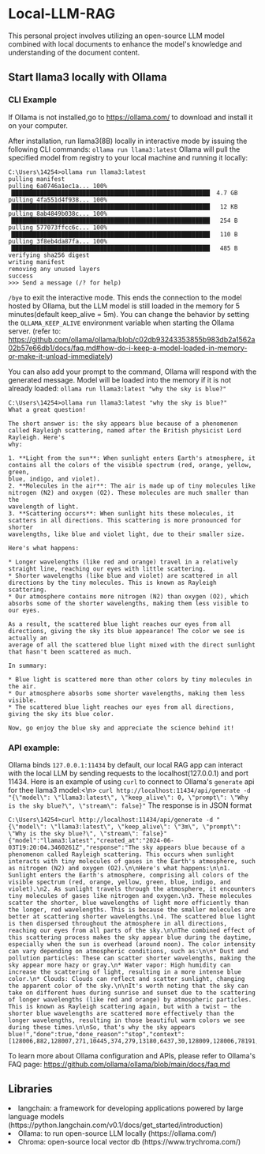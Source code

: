 # Local-LLM-RAG

This personal project involves utilizing an open-source LLM model combined with local documents to enhance the model's knowledge and understanding of the document content.

## Start llama3 locally with Ollama
### CLI Example
If Ollama is not installed,go to https://ollama.com/ to download and install it on your computer.

After installation, run llama3(8B) locally in interactive mode by issuing the following CLI commands:
```ollama run llama3:latest```
Ollama will pull the specified model from registry to your local machine and running it locally:
```
C:\Users\14254>ollama run llama3:latest
pulling manifest
pulling 6a0746a1ec1a... 100% ▕████████████████████████████████████████████████████████▏ 4.7 GB
pulling 4fa551d4f938... 100% ▕████████████████████████████████████████████████████████▏  12 KB
pulling 8ab4849b038c... 100% ▕████████████████████████████████████████████████████████▏  254 B
pulling 577073ffcc6c... 100% ▕████████████████████████████████████████████████████████▏  110 B
pulling 3f8eb4da87fa... 100% ▕████████████████████████████████████████████████████████▏  485 B
verifying sha256 digest
writing manifest
removing any unused layers
success
>>> Send a message (/? for help)
```
`/bye` to exit the interactive mode. This ends the connection to the model hosted by Ollama, but the LLM model is still loaded in the memory for 5 minutes(default keep_alive = 5m). You can change the behavior by setting the `OLLAMA_KEEP_ALIVE` environment variable when starting the Ollama server. (refer to: https://github.com/ollama/ollama/blob/c02db93243353855b983db2a1562a02b57e66db1/docs/faq.md#how-do-i-keep-a-model-loaded-in-memory-or-make-it-unload-immediately)

You can also add your prompt to the command, Ollama will respond with the generated message. Model will be loaded into the memory if it is not already loaded:
`ollama run llama3:latest "why the sky is blue?"`
```
C:\Users\14254>ollama run llama3:latest "why the sky is blue?"
What a great question!

The short answer is: the sky appears blue because of a phenomenon called Rayleigh scattering, named after the British physicist Lord Rayleigh. Here's
why:

1. **Light from the sun**: When sunlight enters Earth's atmosphere, it contains all the colors of the visible spectrum (red, orange, yellow, green,
blue, indigo, and violet).
2. **Molecules in the air**: The air is made up of tiny molecules like nitrogen (N2) and oxygen (O2). These molecules are much smaller than the
wavelength of light.
3. **Scattering occurs**: When sunlight hits these molecules, it scatters in all directions. This scattering is more pronounced for shorter
wavelengths, like blue and violet light, due to their smaller size.

Here's what happens:

* Longer wavelengths (like red and orange) travel in a relatively straight line, reaching our eyes with little scattering.
* Shorter wavelengths (like blue and violet) are scattered in all directions by the tiny molecules. This is known as Rayleigh scattering.
* Our atmosphere contains more nitrogen (N2) than oxygen (O2), which absorbs some of the shorter wavelengths, making them less visible to our eyes.

As a result, the scattered blue light reaches our eyes from all directions, giving the sky its blue appearance! The color we see is actually an
average of all the scattered blue light mixed with the direct sunlight that hasn't been scattered as much.

In summary:

* Blue light is scattered more than other colors by tiny molecules in the air.
* Our atmosphere absorbs some shorter wavelengths, making them less visible.
* The scattered blue light reaches our eyes from all directions, giving the sky its blue color.

Now, go enjoy the blue sky and appreciate the science behind it!
```
### API example:
Ollama binds `127.0.0.1:11434` by default, our local RAG app can interact with the local LLM by sending requests to the localhost(127.0.0.1) and port 11434.
Here is an example of using `curl` to connect to Ollama's `generate` api for thee llama3 model:<\n>
`curl http://localhost:11434/api/generate -d "{\"model\": \"llama3:latest\", \"keep_alive\": 0, \"prompt\": \"Why is the sky blue?\", \"stream\": false}"`
The response is in JSON format
```
C:\Users\14254>curl http://localhost:11434/api/generate -d "{\"model\": \"llama3:latest\", \"keep_alive\": \"3m\", \"prompt\": \"Why is the sky blue?\", \"stream\": false}"
{"model":"llama3:latest","created_at":"2024-06-03T19:20:04.3460261Z","response":"The sky appears blue because of a phenomenon called Rayleigh scattering. This occurs when sunlight interacts with tiny molecules of gases in the Earth's atmosphere, such as nitrogen (N2) and oxygen (O2).\n\nHere's what happens:\n\n1. Sunlight enters the Earth's atmosphere, comprising all colors of the visible spectrum (red, orange, yellow, green, blue, indigo, and violet).\n2. As sunlight travels through the atmosphere, it encounters tiny molecules of gases like nitrogen and oxygen.\n3. These molecules scatter the shorter, blue wavelengths of light more efficiently than the longer, red wavelengths. This is because the smaller molecules are better at scattering shorter wavelengths.\n4. The scattered blue light is then dispersed throughout the atmosphere in all directions, reaching our eyes from all parts of the sky.\n\nThe combined effect of this scattering process makes the sky appear blue during the daytime, especially when the sun is overhead (around noon). The color intensity can vary depending on atmospheric conditions, such as:\n\n* Dust and pollution particles: These can scatter shorter wavelengths, making the sky appear more hazy or gray.\n* Water vapor: High humidity can increase the scattering of light, resulting in a more intense blue color.\n* Clouds: Clouds can reflect and scatter sunlight, changing the apparent color of the sky.\n\nIt's worth noting that the sky can take on different hues during sunrise and sunset due to the scattering of longer wavelengths (like red and orange) by atmospheric particles. This is known as Rayleigh scattering again, but with a twist – the shorter blue wavelengths are scattered more effectively than the longer wavelengths, resulting in those beautiful warm colors we see during these times.\n\nSo, that's why the sky appears blue!","done":true,"done_reason":"stop","context":[128006,882,128007,271,10445,374,279,13180,6437,30,128009,128006,78191,128007,271,791,13180,8111,6437,1606,315,264,25885,2663,13558,64069,72916,13,1115,13980,994,40120,84261,449,13987,35715,315,45612,304,279,9420,596,16975,11,1778,439,47503,320,45,17,8,323,24463,320,46,17,3677,8586,596,1148,8741,1473,16,13,8219,4238,29933,279,9420,596,16975,11,46338,682,8146,315,279,9621,20326,320,1171,11,19087,11,14071,11,6307,11,6437,11,1280,7992,11,323,80836,4390,17,13,1666,40120,35292,1555,279,16975,11,433,35006,13987,35715,315,45612,1093,47503,323,24463,627,18,13,4314,35715,45577,279,24210,11,6437,93959,315,3177,810,30820,1109,279,5129,11,2579,93959,13,1115,374,1606,279,9333,35715,527,2731,520,72916,24210,93959,627,19,13,578,38067,6437,3177,374,1243,77810,6957,279,16975,304,682,18445,11,19261,1057,6548,505,682,5596,315,279,13180,382,791,11093,2515,315,420,72916,1920,3727,279,13180,5101,6437,2391,279,62182,11,5423,994,279,7160,374,32115,320,20019,38245,570,578,1933,21261,649,13592,11911,389,45475,4787,11,1778,439,1473,9,33093,323,25793,19252,25,4314,649,45577,24210,93959,11,3339,279,13180,5101,810,305,13933,477,18004,627,9,10164,38752,25,5234,38193,649,5376,279,72916,315,3177,11,13239,304,264,810,19428,6437,1933,627,9,15161,82,25,15161,82,649,8881,323,45577,40120,11,10223,279,10186,1933,315,279,13180,382,2181,596,5922,27401,430,279,13180,649,1935,389,2204,82757,2391,64919,323,44084,4245,311,279,72916,315,5129,93959,320,4908,2579,323,19087,8,555,45475,19252,13,1115,374,3967,439,13558,64069,72916,1578,11,719,449,264,27744,1389,279,24210,6437,93959,527,38067,810,13750,1109,279,5129,93959,11,13239,304,1884,6366,8369,8146,584,1518,2391,1521,3115,382,4516,11,430,596,3249,279,13180,8111,6437,0,128009],"total_duration":15815028000,"load_duration":1028900,"prompt_eval_duration":294653000,"eval_count":346,"eval_duration":15517806000}
```

To learn more about Ollama configuration and APIs, please refer to Ollama's FAQ page: https://github.com/ollama/ollama/blob/main/docs/faq.md
## Libraries
<li>langchain: a framework for developing applications powered by large language models (https://python.langchain.com/v0.1/docs/get_started/introduction)
<li>Ollama: to run open-source LLM locally (https://ollama.com/)
<li>Chroma: open-source local vector db (https://www.trychroma.com/)